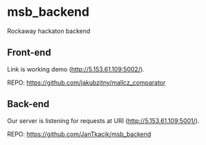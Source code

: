 # msb_backend
Rockaway hackaton backend

## Front-end

Link is working demo (http://5.153.61.109:5002/).

REPO: https://github.com/jakubzitny/mallcz_comparator

##  Back-end

Our server is listening for requests at URI (http://5.153.61.109:5001/).

REPO: https://github.com/JanTkacik/msb_backend
